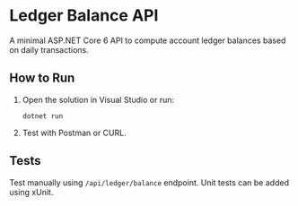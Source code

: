 # Ledger Balance API

A minimal ASP.NET Core 6 API to compute account ledger balances based on daily transactions.

## How to Run

1. Open the solution in Visual Studio or run:
   ```
   dotnet run
   ```

2. Test with Postman or CURL.

## Tests

Test manually using `/api/ledger/balance` endpoint. Unit tests can be added using xUnit.